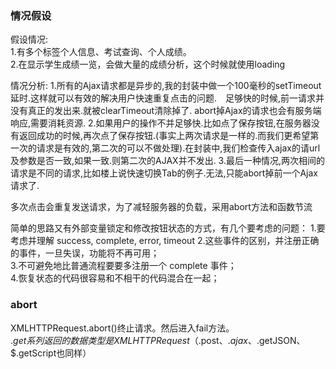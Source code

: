 ### 情况假设
假设情况:  
1.有多个标签个人信息、考试查询、个人成绩。  
2.在显示学生成绩一览，会做大量的成绩分析，这个时候就使用loading    

情况分析:
1.所有的Ajax请求都是异步的,我的封装中做一个100毫秒的setTimeout延时.这样就可以有效的解决用户快速重复点击的问题.　足够快的时候,前一请求并没有真正的发出来.就被clearTimeout清除掉了. abort掉Ajax的请求也会有服务端响应,需要消耗资源.
2.如果用户的操作不并足够快.比如点了保存按钮,在服务器没有返回成功的时候,再次点了保存按钮.(事实上两次请求是一样的.而我们更希望第一次的请求是有效的,第二次的可以不做处理).在封装中,我们检查传入ajax的请url及参数是否一致,如果一致.则第二次的AJAX并不发出.
3.最后一种情况,两次相间的请求是不同的请求,比如楼上说快速切换Tab的例子.无法,只能abort掉前一个Ajax请求了.

多次点击会重复发送请求，为了减轻服务器的负载，采用abort方法和函数节流   

简单的思路又有外部变量锁定和修改按钮状态的方式，有几个要考虑的问题：
1.要考虑并理解 success, complete, error, timeout   2.这些事件的区别，并注册正确的事件，一旦失误，功能将不再可用；  
3.不可避免地比普通流程要要多注册一个 complete 事件；  
4.恢复状态的代码很容易和不相干的代码混合在一起；  

### abort
XMLHTTPRequest.abort()终止请求。然后进入fail方法。  
$.get系列返回的数据类型是XMLHTTPRequest（$.post、$.ajax、$.getJSON、$.getScript也同样）  
